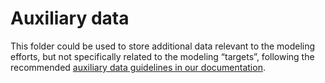 # Auxiliary data

This folder could be used to store additional data relevant to the modeling efforts, but not specifically related to the modeling “targets”, following the recommended [auxiliary data guidelines in our documentation](https://hubdocs.readthedocs.io/en/latest/format/target-data.html).
